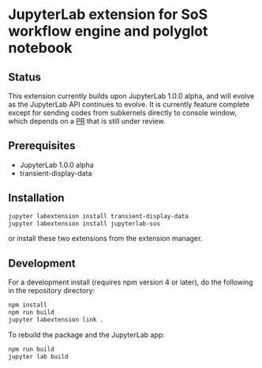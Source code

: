 # JupyterLab extension for SoS workflow engine and polyglot notebook

## Status

This extension currently builds upon JupyterLab 1.0.0 alpha, and will evolve as the 
JupyterLab API continues to evolve. It is currently feature complete except for sending
codes from subkernels directly to console window, which depends on a 
[PR](https://github.com/jupyterlab/jupyterlab/pull/6063) that is still under review.

## Prerequisites

* JupyterLab 1.0.0 alpha
* transient-display-data

## Installation

```bash
jupyter labextension install transient-display-data
jupyter labextension install jupyterlab-sos
```
or install these two extensions from the extension manager.

## Development

For a development install (requires npm version 4 or later), do the following in the repository directory:

```bash
npm install
npm run build
jupyter labextension link .
```

To rebuild the package and the JupyterLab app:

```bash
npm run build
jupyter lab build
```

